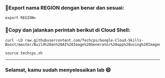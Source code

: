 ### 🚨Export nama REGION dengan benar dan sesuai:

```
export REGION=
```

### 🚨Copy dan jalankan perintah berikut di Cloud Shell:

```
curl -LO raw.githubusercontent.com/Techcps/Google-Cloud-Skills-Boost/master/Build%20an%20AI%20Image%20Generator%20app%20using%20Imagen%20on%20Vertex%20AI/techcps.sh

source techcps.sh
```

---

### Selamat, kamu sudah menyelesaikan lab 😄

